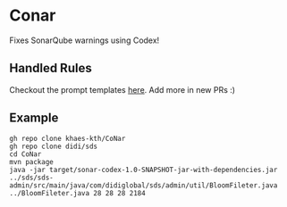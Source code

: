 # Conar
Fixes SonarQube warnings using Codex!

## Handled Rules
Checkout the prompt templates [here](https://github.com/khaes-kth/CoNar/tree/main/files/prompts). Add more in new PRs :)

## Example
```
gh repo clone khaes-kth/CoNar
gh repo clone didi/sds
cd CoNar
mvn package
java -jar target/sonar-codex-1.0-SNAPSHOT-jar-with-dependencies.jar ../sds/sds-admin/src/main/java/com/didiglobal/sds/admin/util/BloomFileter.java ../BloomFileter.java 28 28 28 2184
```